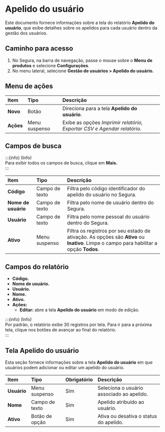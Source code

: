 # Apelido do usuário

Este documento fornece informações sobre a tela do relatório **Apelido do usuário**, que exibe detalhes sobre os apelidos para cada usuário dentro da gestão dos usuários.

## Caminho para acesso

1. No Segura, na barra de navegação, passe o mouse sobre o **Menu de produtos** e selecione **Configurações**.  
2. No menu lateral, selecione **Gestão de usuários \> Apelido do usuário.**

## Menu de ações

| Item | Tipo | Descrição |
| :---- | :---- | :---- |
| **Novo** | Botão | Direciona para a tela **Apelido do usuário**. |
| **Ações** | Menu suspenso | Exibe as opções *Imprimir relatório, Exportar CSV e Agendar relatório.* |

## Campos de busca

:::(info) (Info)  
Para exibir todos os campos de busca, clique em **Mais.**  
:::

| Item | Tipo | Descrição |
| :---- | :---- | :---- |
| **Código** | Campo de texto | Filtra pelo código identificador do apelido do usuário no Segura. |
| **Nome de usuário** | Campo de texto | Filtra pelo nome de usuário dentro do Segura. |
| **Usuário** | Campo de texto | Filtra pelo nome pessoal do usuário dentro do Segura. |
| **Ativo** | Menu suspenso | Filtra os registros por seu estado de ativação. As opções são **Ativo** ou **Inativo**. Limpe o campo para habilitar a opção **Todos**. |

## Campos do relatório

* **Código.**  
* **Nome de usuário.**  
* **Usuário.**  
* **Nome.**  
* **Ativo.**  
* **Ações:**  
  * **Editar:** abre a tela **Apelido do usuário** em modo de edição.

:::(info) (Info)  
Por padrão, o relatório exibe 30 registros por tela. Para ir para a próxima tela, clique nos botões de avançar ao final do relatório.  
:::

## Tela Apelido do usuário

Esta seção fornece informações sobre a tela **Apelido do usuário** em que usuários podem adicionar ou editar um apelido do usuário.

| Item | Tipo | Obrigatório | Descrição |
| :---- | :---- | :---- | :---- |
| **Usuário** | Menu suspenso | Sim | Seleciona o usuário associado ao apelido. |
|  **Nome** | Campo de texto | Sim | Apelido atribuído ao usuário. |
| **Ativo** | Botão de opção | Sim | Ativa ou desativa o status do apelido. |